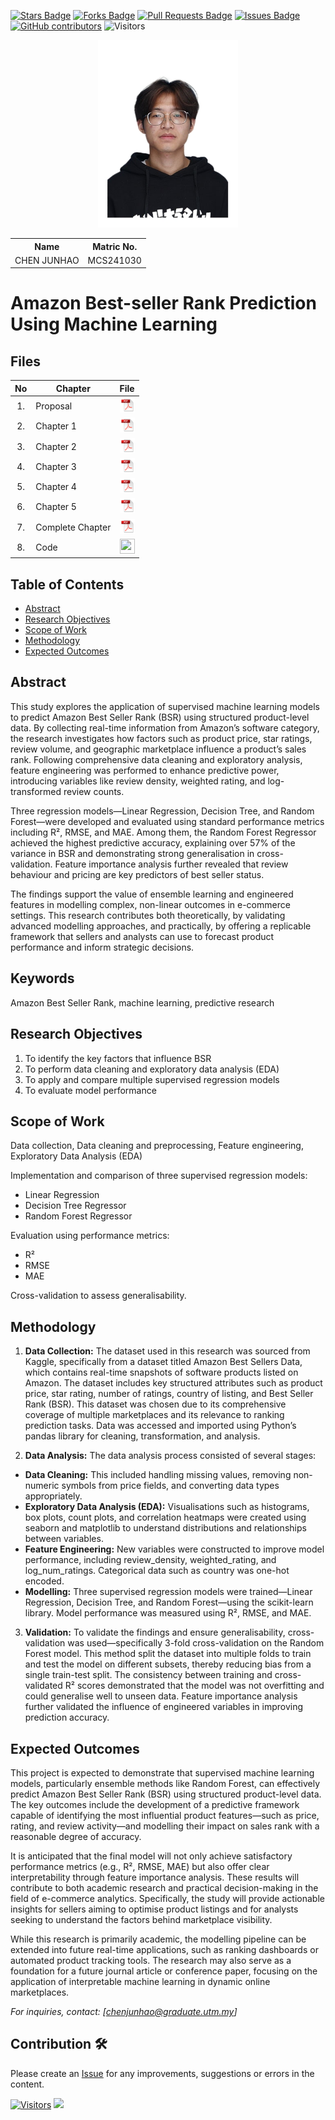 <a href="https://github.com/drshahizan/research-design/stargazers"><img src="https://img.shields.io/github/stars/drshahizan/research-design" alt="Stars Badge"/></a>
<a href="https://github.com/drshahizan/research-design/network/members"><img src="https://img.shields.io/github/forks/drshahizan/research-design" alt="Forks Badge"/></a>
<a href="https://github.com/drshahizan/research-design/pulls"><img src="https://img.shields.io/github/issues-pr/drshahizan/research-design" alt="Pull Requests Badge"/></a>
<a href="https://github.com/drshahizan/research-design"><img src="https://img.shields.io/github/issues/drshahizan/research-design" alt="Issues Badge"/></a>
<a href="https://github.com/drshahizan/research-design/graphs/contributors"><img alt="GitHub contributors" src="https://img.shields.io/github/contributors/drshahizan/research-design?color=2b9348"></a>
![Visitors](https://api.visitorbadge.io/api/visitors?path=https%3A%2F%2Fgithub.com%2Fdrshahizan%2BDM&labelColor=%23d9e3f0&countColor=%23697689&style=flat)

<p align="center">
  <img height="300px" src="Profile_white.JPG" alt="Profile Image">
</p>

<table align="center">
  <tr>
    <th>Name</th>
    <th>Matric No.</th>
  </tr>
  <tr>
    <td>CHEN JUNHAO</td>
    <td>MCS241030</td>
  </tr>
</table>

# Amazon Best-seller Rank Prediction Using Machine Learning

## Files

| No  | Chapter     |                                                 File |
| :-: | ---------- | :---------------------------------------------------------------------------------------------------: |
|  1.  | Proposal | <a href="proposal/Proposal.pdf"><img src="img/pdf.svg" width="24px" height="24px"></a> |
|  2.  | Chapter 1 | <a href="c1/Chapter 1.pdf"><img src="img/pdf.svg" width="24px" height="24px"></a> |
|  3.  | Chapter 2 | <a href="c2/Chapter 2.pdf"><img src="img/pdf.svg" width="24px" height="24px"></a> |
|  4.  | Chapter 3 | <a href="c3/Chapter 3.pdf"><img src="img/pdf.svg" width="24px" height="24px"></a> |
|  5.  | Chapter 4 | <a href="c4/Chapter 4.pdf"><img src="img/pdf.svg" width="24px" height="24px"></a> |
|  6.  | Chapter 5 | <a href="c5/Chapter 5.pdf"><img src="img/pdf.svg" width="24px" height="24px"></a> |
|  7.  | Complete Chapter | <a href="Full Chapter/Full Chapter.pdf"><img src="img/pdf.svg" width="24px" height="24px"></a> |
|  8.  | Code | <a href="https://colab.research.google.com/drive/1cSYJa8LTeEMsMApQnc2L1xLjiB3x6ZN_?usp=sharing"><img src="img/Python_icon.png" width="24px" height="24px"></a> |


## Table of Contents
- [Abstract](#abstract)
- [Research Objectives](#research-objectives)
- [Scope of Work](#scope-of-work)
- [Methodology](#methodology)
- [Expected Outcomes](#expected-outcomes)

## Abstract

This study explores the application of supervised machine learning models to predict Amazon Best Seller Rank (BSR) using structured product-level data. By collecting real-time information from Amazon’s software category, the research investigates how factors such as product price, star ratings, review volume, and geographic marketplace influence a product’s sales rank. Following comprehensive data cleaning and exploratory analysis, feature engineering was performed to enhance predictive power, introducing variables like review density, weighted rating, and log-transformed review counts.

Three regression models—Linear Regression, Decision Tree, and Random Forest—were developed and evaluated using standard performance metrics including R², RMSE, and MAE. Among them, the Random Forest Regressor achieved the highest predictive accuracy, explaining over 57% of the variance in BSR and demonstrating strong generalisation in cross-validation. Feature importance analysis further revealed that review behaviour and pricing are key predictors of best seller status.

The findings support the value of ensemble learning and engineered features in modelling complex, non-linear outcomes in e-commerce settings. This research contributes both theoretically, by validating advanced modelling approaches, and practically, by offering a replicable framework that sellers and analysts can use to forecast product performance and inform strategic decisions.

## Keywords

Amazon Best Seller Rank, machine learning, predictive research

## Research Objectives

1. To identify the key factors that influence BSR
2. To perform data cleaning and exploratory data analysis (EDA)
3. To apply and compare multiple supervised regression models
4. To evaluate model performance

## Scope of Work
Data collection, Data cleaning and preprocessing, Feature engineering, Exploratory Data Analysis (EDA) 

Implementation and comparison of three supervised regression models:
- Linear Regression
- Decision Tree Regressor
- Random Forest Regressor

Evaluation using performance metrics:
- R²
- RMSE
- MAE

Cross-validation to assess generalisability.

## Methodology

1. **Data Collection:**
   The dataset used in this research was sourced from Kaggle, specifically from a dataset titled Amazon Best Sellers Data, which contains real-time snapshots of software products listed on Amazon. The dataset includes key structured attributes such as product price, star rating, number of ratings, country of listing, and Best Seller Rank (BSR). This dataset was chosen due to its comprehensive coverage of multiple marketplaces and its relevance to ranking prediction tasks. Data was accessed and imported using Python’s pandas library for cleaning, transformation, and analysis.

2. **Data Analysis:**
The data analysis process consisted of several stages:
- **Data Cleaning:** This included handling missing values, removing non-numeric symbols from price fields, and converting data types appropriately.
- **Exploratory Data Analysis (EDA):** Visualisations such as histograms, box plots, count plots, and correlation heatmaps were created using seaborn and matplotlib to understand distributions and relationships between variables.
- **Feature Engineering:** New variables were constructed to improve model performance, including review_density, weighted_rating, and log_num_ratings. Categorical data such as country was one-hot encoded.
- **Modelling:** Three supervised regression models were trained—Linear Regression, Decision Tree, and Random Forest—using the scikit-learn library. Model performance was measured using R², RMSE, and MAE.

3. **Validation:**
   To validate the findings and ensure generalisability, cross-validation was used—specifically 3-fold cross-validation on the Random Forest model. This method split the dataset into multiple folds to train and test the model on different subsets, thereby reducing bias from a single train-test split. The consistency between training and cross-validated R² scores demonstrated that the model was not overfitting and could generalise well to unseen data. Feature importance analysis further validated the influence of engineered variables in improving prediction accuracy.

## Expected Outcomes

This project is expected to demonstrate that supervised machine learning models, particularly ensemble methods like Random Forest, can effectively predict Amazon Best Seller Rank (BSR) using structured product-level data. The key outcomes include the development of a predictive framework capable of identifying the most influential product features—such as price, rating, and review activity—and modelling their impact on sales rank with a reasonable degree of accuracy.

It is anticipated that the final model will not only achieve satisfactory performance metrics (e.g., R², RMSE, MAE) but also offer clear interpretability through feature importance analysis. These results will contribute to both academic research and practical decision-making in the field of e-commerce analytics. Specifically, the study will provide actionable insights for sellers aiming to optimise product listings and for analysts seeking to understand the factors behind marketplace visibility.

While this research is primarily academic, the modelling pipeline can be extended into future real-time applications, such as ranking dashboards or automated product tracking tools. The research may also serve as a foundation for a future journal article or conference paper, focusing on the application of interpretable machine learning in dynamic online marketplaces.

*For inquiries, contact: [chenjunhao@graduate.utm.my]*

 




## Contribution 🛠️
Please create an [Issue](https://github.com/drshahizan/research-design/issues) for any improvements, suggestions or errors in the content.

[![Visitors](https://api.visitorbadge.io/api/visitors?path=https%3A%2F%2Fgithub.com%2Fdrshahizan&labelColor=%23697689&countColor=%23555555&style=plastic)](https://visitorbadge.io/status?path=https%3A%2F%2Fgithub.com%2Fdrshahizan)
![](https://hit.yhype.me/github/profile?user_id=81284918)


